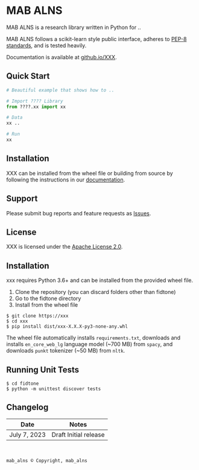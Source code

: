 # MAB ALNS

MAB ALNS is a research library written in Python for ..

MAB ALNS follows a scikit-learn style public interface, adheres to 
[PEP-8 standards](https://www.python.org/dev/peps/pep-0008/), and is tested heavily. 

Documentation is available at 
[github.io/XXX](https://github.io/XXX).

## Quick Start

```python
# Beautiful example that shows how to ..

# Import ???? Library
from ????.xx import xx

# Data
xx .. 

# Run
xx
```


## Installation

XXX can be installed from the wheel file or building from source by following the instructions in 
our [documentation](https://github.io/XXX/installation.html).

## Support

Please submit bug reports and feature requests as [Issues](https://github.com/XXX/issues).

## License

XXX is licensed under the [Apache License 2.0](LICENSE.md).

## Installation
xxx requires Python 3.6+ and can be installed from the provided wheel file.  

1) Clone the repository (you can discard folders other than fidtone)
2) Go to the fidtone directory
3) Install from the wheel file

```
$ git clone https://xxx   
$ cd xxx
$ pip install dist/xxx-X.X.X-py3-none-any.whl
```

The wheel file automatically installs `requirements.txt`, downloads and installs `en_core_web_lg` language model (~700 MB) from `spacy`, 
and downloads `punkt` tokenizer (~50 MB) from `nltk`.


## Running Unit Tests

```
$ cd fidtone
$ python -m unittest discover tests
```


## Changelog

| Date | Notes |
|--------|-------------|
| July 7, 2023 | Draft Initial release |

<br>

```
mab_alns © Copyright, mab_alns
````

<br>